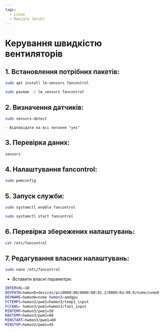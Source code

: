 ```yaml
---
tags:
  - Linux
  - Manjaro (Arch)
---
```


# Керування швидкістю вентиляторів

## 1. Встановлення потрібних пакетів:
```bash
sudo apt install lm-sensors fancontrol
```
```bash
sudo pacman -S lm_sensors fancontrol
```

## 2. Визначення датчиків:
```bash
sudo sensors-detect
```
    - Відповідати на всі питання "yes"

## 3. Перевірка даних:
```bash
sensors
```

## 4. Налаштування fancontrol:
```bash
sudo pwmconfig
```

## 5. Запуск служби:
```bash
sudo systemctl enable fancontrol
```
```bash
sudo systemctl start fancontrol
```

## 6. Перевірка збережених налаштувань:
```bash
cat /etc/fancontrol
```

## 7. Редагування власних налаштувань:
```bash
sudo nano /etc/fancontrol
```
- Вставити власні параметри:
```bash
INTERVAL=10  
DEVPATH=hwmon0=devices/pci0000:00/0000:00:02.2/0000:0a:00.0/nvme/nvme0 hwmon3=devi>  
DEVNAME=hwmon0=nvme hwmon3=amdgpu  
FCTEMPS=hwmon3/pwm1=hwmon3/temp1_input  
FCFANS= hwmon3/pwm1=hwmon3/fan1_input  
MINTEMP=hwmon3/pwm1=50  
MAXTEMP=hwmon3/pwm1=80  
MINSTART=hwmon3/pwm1=60  
MINSTOP=hwmon3/pwm1=45
```